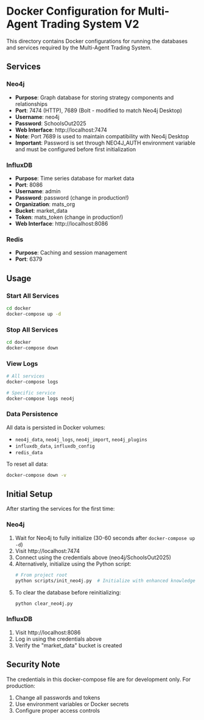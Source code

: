 # Docker Configuration for Multi-Agent Trading System V2

This directory contains Docker configurations for running the databases and services required by the Multi-Agent Trading System.

## Services

### Neo4j
- **Purpose**: Graph database for storing strategy components and relationships
- **Port**: 7474 (HTTP), 7689 (Bolt - modified to match Neo4j Desktop)
- **Username**: neo4j
- **Password**: SchoolsOut2025
- **Web Interface**: http://localhost:7474
- **Note**: Port 7689 is used to maintain compatibility with Neo4j Desktop
- **Important**: Password is set through NEO4J_AUTH environment variable and must be configured before first initialization

### InfluxDB
- **Purpose**: Time series database for market data
- **Port**: 8086
- **Username**: admin
- **Password**: password (change in production!)
- **Organization**: mats_org
- **Bucket**: market_data
- **Token**: mats_token (change in production!)
- **Web Interface**: http://localhost:8086

### Redis
- **Purpose**: Caching and session management
- **Port**: 6379

## Usage

### Start All Services
```bash
cd docker
docker-compose up -d
```

### Stop All Services
```bash
cd docker
docker-compose down
```

### View Logs
```bash
# All services
docker-compose logs

# Specific service
docker-compose logs neo4j
```

### Data Persistence
All data is persisted in Docker volumes:
- `neo4j_data`, `neo4j_logs`, `neo4j_import`, `neo4j_plugins`
- `influxdb_data`, `influxdb_config`
- `redis_data`

To reset all data:
```bash
docker-compose down -v
```

## Initial Setup

After starting the services for the first time:

### Neo4j
1. Wait for Neo4j to fully initialize (30-60 seconds after `docker-compose up -d`)
2. Visit http://localhost:7474
3. Connect using the credentials above (neo4j/SchoolsOut2025)
4. Alternatively, initialize using the Python script:
   ```bash
   # From project root
   python scripts/init_neo4j.py  # Initialize with enhanced knowledge graph schema
   ```
5. To clear the database before reinitializing:
   ```bash
   python clear_neo4j.py
   ```

### InfluxDB
1. Visit http://localhost:8086
2. Log in using the credentials above
3. Verify the "market_data" bucket is created

## Security Note

The credentials in this docker-compose file are for development only. For production:
1. Change all passwords and tokens
2. Use environment variables or Docker secrets
3. Configure proper access controls